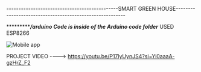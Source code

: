 ----------------------------------------------SMART GREEN HOUSE---------------------------------------------------------

********************************************/arduino Code is inside of the Arduino code folder***********************************
USED ESP8266






![Mobile app](https://github.com/inosh611/SmartGreenHouse/assets/85205780/136dd5bb-b987-43fb-b0d8-7400475f2539)



PROJECT VIDEO ----> https://youtu.be/P17lyUynJS4?si=Yi0aaaA-gzHrZ_F2
